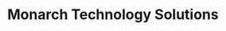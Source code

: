 ---
title: "Monarch Technology Solutions"
url: /derry/monarch-technology-solutions/
shop: Computer
---
